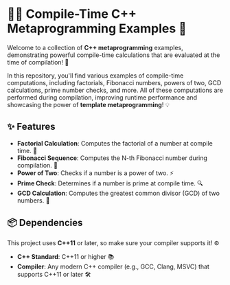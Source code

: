 # 🧑‍💻 Compile-Time C++ Metaprogramming Examples 🚀

Welcome to a collection of **C++ metaprogramming** examples, demonstrating powerful compile-time calculations that are evaluated at the time of compilation! 🎉

In this repository, you'll find various examples of compile-time computations, including factorials, Fibonacci numbers, powers of two, GCD calculations, prime number checks, and more. All of these computations are performed during compilation, improving runtime performance and showcasing the power of **template metaprogramming**! 💡

## ✨ Features

- **Factorial Calculation**: Computes the factorial of a number at compile time. 🧮
- **Fibonacci Sequence**: Computes the N-th Fibonacci number during compilation. 🔢
- **Power of Two**: Checks if a number is a power of two. ⚡
- **Prime Check**: Determines if a number is prime at compile time. 🔍
- **GCD Calculation**: Computes the greatest common divisor (GCD) of two numbers. 🔗

## 📦 Dependencies

This project uses **C++11** or later, so make sure your compiler supports it! ⚙️

- **C++ Standard**: C++11 or higher 📚
- **Compiler**: Any modern C++ compiler (e.g., GCC, Clang, MSVC) that supports C++11 or later 🛠️
